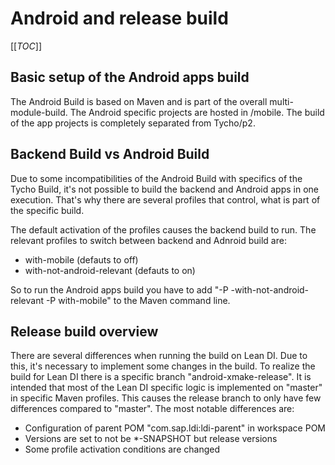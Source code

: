 # Android and release build

[[_TOC_]]

## Basic setup of the Android apps build

The Android Build is based on Maven and is part of the overall multi-module-build. The Android specific projects are hosted in /mobile. The build of the app projects is completely separated from Tycho/p2.

## Backend Build vs Android Build

Due to some incompatibilities of the Android Build with specifics of the Tycho Build, it's not possible to build the backend and Android apps in one execution. That's why there are several profiles that control, what is part of the specific build.

The default activation of the profiles causes the backend build to run. The relevant profiles to switch between backend and Adnroid build are:
* with-mobile (defauts to off)
* with-not-android-relevant (defauts to on)

So to run the Android apps build you have to add "-P -with-not-android-relevant -P with-mobile" to the Maven command line.

## Release build overview

There are several differences when running the build on Lean DI. Due to this, it's necessary to implement some changes in the build. To realize the build for Lean DI there is a specific branch "android-xmake-release". It is intended that most of the Lean DI specific logic is implemented on "master" in specific Maven profiles. This causes the release branch to only have few differences compared to "master". The most notable differences are:

* Configuration of parent POM "com.sap.ldi:ldi-parent" in workspace POM
* Versions are set to not be *-SNAPSHOT but release versions
* Some profile activation conditions are changed
